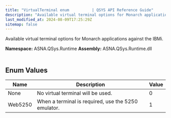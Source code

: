 ```yaml
---
title: "VirtualTerminal enum          | QSYS API Reference Guide"
description: "Available virtual terminal options for Monarch applications against the IBMi. "
last_modified_at: 2024-08-09T17:25:29Z
sitemap: false
---
```


Available virtual terminal options for Monarch applications against the IBMi.

**Namespace:** ASNA.QSys.Runtime
**Assembly:** ASNA.QSys.Runtime.dll
<br>
<br>

## Enum Values

| Name | Description | Value
| --- | --- | --- 
| None | No virtual terminal will be used. | 0 |
| Web5250 | When a terminal is required, use the 5250 emulator. | 1 |

